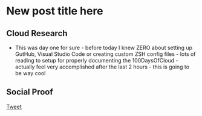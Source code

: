 <!-- This is a template you can use for quick progress days. It removes a lot of the steps we encourage you to share in the longer template 000-DAY-ARTICLE-LONG-TEMPLATE.MD-->

# New post title here

## Cloud Research

- This was day one for sure - before today I knew ZERO about setting up GutHub, Visual Studio Code or creating custom ZSH config files - lots of reading to setup for properly documenting the 100DaysOfCloud - actually feel very accomplished after the last 2 hours - this is going to be way cool

## Social Proof



[Tweet](https://twitter.com/vAVF925/status/1330292953181544455)
